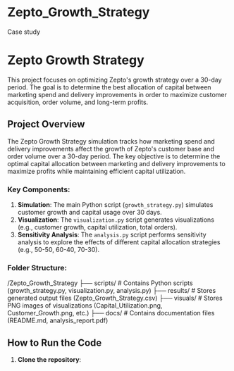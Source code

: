 # Zepto_Growth_Strategy
Case study

# Zepto Growth Strategy

This project focuses on optimizing Zepto's growth strategy over a 30-day period. The goal is to determine the best allocation of capital between marketing spend and delivery improvements in order to maximize customer acquisition, order volume, and long-term profits.

## Project Overview

The Zepto Growth Strategy simulation tracks how marketing spend and delivery improvements affect the growth of Zepto's customer base and order volume over a 30-day period. The key objective is to determine the optimal capital allocation between marketing and delivery improvements to maximize profits while maintaining efficient capital utilization.

### Key Components:

1. **Simulation**: The main Python script (`growth_strategy.py`) simulates customer growth and capital usage over 30 days.
2. **Visualization**: The `visualization.py` script generates visualizations (e.g., customer growth, capital utilization, total orders).
3. **Sensitivity Analysis**: The `analysis.py` script performs sensitivity analysis to explore the effects of different capital allocation strategies (e.g., 50-50, 60-40, 70-30).

### Folder Structure:
/Zepto_Growth_Strategy ├── scripts/ # Contains Python scripts (growth_strategy.py, visualization.py, analysis.py) ├── results/ # Stores generated output files (Zepto_Growth_Strategy.csv) ├── visuals/ # Stores PNG images of visualizations (Capital_Utilization.png, Customer_Growth.png, etc.) ├── docs/ # Contains documentation files (README.md, analysis_report.pdf)

## How to Run the Code

1. **Clone the repository**:


